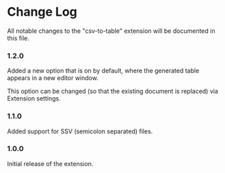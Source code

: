 # Change Log

All notable changes to the "csv-to-table" extension will be documented in this file.

### 1.2.0
Added a new option that is on by default, where the generated table appears in a new editor window.

This option can be changed (so that the existing document is replaced) via Extension settings.

### 1.1.0
Added support for SSV (semicolon separated) files.

### 1.0.0

Initial release of the extension.
